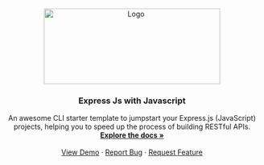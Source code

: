 <a name="readme-top"></a>

<br />
<div align="center">
  <a href="https://github.com/othneildrew/Best-README-Template">
    <img src="https://res.cloudinary.com/practicaldev/image/fetch/s--KkScstnJ--/c_imagga_scale,f_auto,fl_progressive,h_420,q_auto,w_1000/https://dev-to-uploads.s3.amazonaws.com/uploads/articles/zojuy79lo3fn3qdt7g6p.png" alt="Logo" width="350" height="150">
  </a>

  <h3 align="center">Express Js with Javascript</h3>

  <p align="center">
    An awesome CLI starter template to jumpstart your Express.js (JavaScript) projects, helping you to speed up the process of building RESTful APIs.
    <br />
    <a href="https://github.com/BoBsRepository/create-express-js-template"><strong>Explore the docs »</strong></a>
    <br />
    <br />
    <a href="https://create-expresss-ts.vercel.app">View Demo</a>
    ·
    <a href="https://github.com/BoBsRepository/create-express-js-template/issues">Report Bug</a>
    ·
    <a href="https://github.com/BoBsRepository/create-express-js-template/issues">Request Feature</a>
  </p>
</div>

